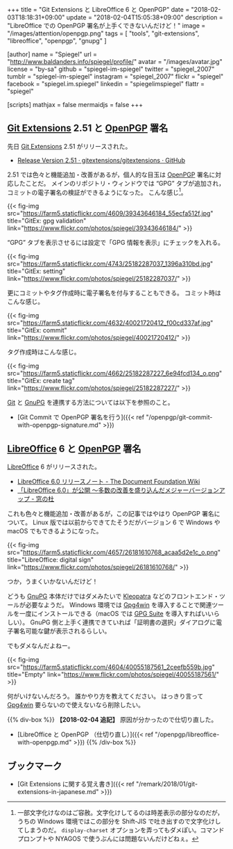 +++
title = "Git Extensions と LibreOffice 6 と OpenPGP"
date =  "2018-02-03T18:18:31+09:00"
update =  "2018-02-04T15:05:38+09:00"
description = "LibreOffice での OpenPGP 署名が上手くできないんだけど！"
image = "/images/attention/openpgp.png"
tags        = [ "tools", "git-extensions", "libreoffice", "openpgp", "gnupg" ]

[author]
  name      = "Spiegel"
  url       = "http://www.baldanders.info/spiegel/profile/"
  avatar    = "/images/avatar.jpg"
  license   = "by-sa"
  github    = "spiegel-im-spiegel"
  twitter   = "spiegel_2007"
  tumblr    = "spiegel-im-spiegel"
  instagram = "spiegel_2007"
  flickr    = "spiegel"
  facebook  = "spiegel.im.spiegel"
  linkedin  = "spiegelimspiegel"
  flattr    = "spiegel"

[scripts]
  mathjax = false
  mermaidjs = false
+++

## [Git Extensions] 2.51 と [OpenPGP] 署名

先日 [Git Extensions] 2.51 がリリースされた。

- [Release Version 2.51 · gitextensions/gitextensions · GitHub](https://github.com/gitextensions/gitextensions/releases/tag/v2.51)

2.51 では色々と機能追加・改善があるが，個人的な目玉は [OpenPGP] 署名に対応したことだ。
メインのリポジトリ・ウィンドウでは “GPG” タブが追加され，コミットの電子署名の検証ができるようになった。
こんな感じ[^v1]。

[^v1]: 一部文字化けなのはご容赦。文字化けしてるのは時差表示の部分なのだが，うちの Windows 環境ではこの部分を Shift-JIS で吐き出すので文字化けしてしまうのだ。 `display-charset` オプションを弄ってもダメぽい。コマンドプロンプトや NYAGOS で使うぶんには問題ないんだけどねぇ。

{{< fig-img src="https://farm5.staticflickr.com/4609/39343646184_55ecfa512f.jpg" title="GitEx: gpg validation" link="https://www.flickr.com/photos/spiegel/39343646184/" >}}

“GPG” タブを表示させるには設定で「GPG 情報を表示」にチェックを入れる。

{{< fig-img src="https://farm5.staticflickr.com/4743/25182287037_1396a310bd.jpg" title="GitEx: setting" link="https://www.flickr.com/photos/spiegel/25182287037/" >}}

更にコミットやタグ作成時に電子署名を付与することもできる。
コミット時はこんな感じ。

{{< fig-img src="https://farm5.staticflickr.com/4632/40021720412_f00cd337af.jpg" title="GitEx: commit" link="https://www.flickr.com/photos/spiegel/40021720412/" >}}

タグ作成時はこんな感じ。

{{< fig-img src="https://farm5.staticflickr.com/4662/25182287227_6e94fcd134_o.png" title="GitEx: create tag" link="https://www.flickr.com/photos/spiegel/25182287227/" >}}

[Git] と [GnuPG] を連携する方法については以下を参照のこと。

- [Git Commit で OpenPGP 署名を行う]({{< ref "/openpgp/git-commit-with-openpgp-signature.md" >}})

## [LibreOffice] 6 と [OpenPGP] 署名

[LibreOffice] 6 がリリースされた。

- [LibreOffice 6.0 リリースノート - The Document Foundation Wiki](https://wiki.documentfoundation.org/ReleaseNotes/6.0/ja)
- [「LibreOffice 6.0」が公開 ～多数の改善を盛り込んだメジャーバージョンアップ - 窓の杜](https://forest.watch.impress.co.jp/docs/news/1104230.html)

これも色々と機能追加・改善があるが，この記事ではやはり OpenPGP 署名について。
Linux 版では以前からできてたそうだがバージョン 6 で Windows や macOS でもできるようになった。

{{< fig-img src="https://farm5.staticflickr.com/4657/26181610768_acaa5d2e1c_o.png" title="LibreOffice: digital sign" link="https://www.flickr.com/photos/spiegel/26181610768/" >}}

つか，うまくいかないんだけど！

どうも [GnuPG] 本体だけではダメみたいで [Kleopatra] などのフロントエンド・ツールが必要なようだ。
Windows 環境では [Gpg4win] を導入することで関連ツールを一度にインストールできる（macOS では [GPG Suite](https://gpgtools.org/) を導入すればいいらしい）。
GnuPG 側と上手く連携できていれば「証明書の選択」ダイアログに電子署名可能な鍵が表示されるらしい。

でもダメなんだよねー。

{{< fig-img src="https://farm5.staticflickr.com/4604/40055187561_2ceefb559b.jpg" title="Empty" link="https://www.flickr.com/photos/spiegel/40055187561/" >}}

何がいけないんだろう。
誰かやり方を教えてください。
はっきり言って [Gpg4win] 要らないので使えないなら削除したい。

{{% div-box %}}
**【2018-02-04 追記】** 原因が分かったので仕切り直した。

- [LibreOffice と OpenPGP （仕切り直し）]({{< ref "/openpgp/libreoffice-with-openpgp.md" >}})
{{% /div-box %}}

## ブックマーク

- [Git Extensions に関する覚え書き]({{< ref "/remark/2018/01/git-extensions-in-japanese.md" >}})

[Git Extensions]: http://gitextensions.github.io/ "Git Extensions | Git Extensions is a graphical user interface for Git that allows you to control Git without using the commandline"
[OpenPGP]: http://openpgp.org/
[GnuPG]: https://gnupg.org/ "The GNU Privacy Guard"
[Git]: https://git-scm.com/ "Git"
[LibreOffice]: https://www.libreoffice.org/ "LibreOffice - Free Office Suite - Fun Project - Fantastic People"
[Kleopatra]: https://www.kde.org/applications/utilities/kleopatra/ "KDE - Kleopatra - Certificate Manager and Unified Crypto GUI"
[Gpg4win]: https://www.gpg4win.org/ "Gpg4win - Secure email and file encryption with GnuPG for Windows"
